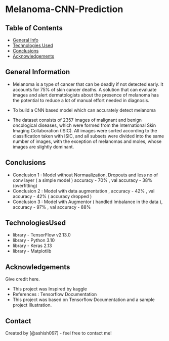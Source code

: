 # Melanoma-CNN-Prediction

## Table of Contents
* [General Info](#general-information)
* [Technologies Used](#TechnologiesUsed)
* [Conclusions](#conclusions)
* [Acknowledgements](#acknowledgements)

## General Information
  
- Melanoma is a type of cancer that can be deadly if not detected early. It accounts for 75% of skin cancer deaths. A solution that can evaluate images and alert dermatologists about the presence of melanoma has the potential to reduce a lot of manual effort needed in diagnosis.

- To build a CNN based model which can accurately detect melanoma
  
- The dataset consists of 2357 images of malignant and benign oncological diseases, which were formed from the International Skin Imaging Collaboration (ISIC). All images were sorted according to the classification taken with ISIC, and all subsets were divided into the same number of images, with the exception of melanomas and moles, whose images are slightly dominant.


## Conclusions
- Conclusion 1 : Model without Normaalization, Dropouts and less no of conv layer ( a simple model ) accuracy - 70% , val accuracy - 38% (overfitting)
- Conclusion 2 : Model with data augmentation , accuracy - 42% , val accuracy - 42% ( accuracy dropped )
- Conclusion 3 : Model with Augmentor ( handled Imbalance in the data ), accuracy - 97% , val accuracy - 88%


## TechnologiesUsed
- library - TensorFlow v2.13.0
- library - Python 3.10
- library - Keras 2.13
- library - Matplotlib


## Acknowledgements
Give credit here.
- This project was Inspired by kaggle 
- References : Tensorflow Documentation
- This project was based on Tensorflow Documentation and a sample project Illustration.


## Contact
Created by [@ashish097] - feel free to contact me!

<!-- This project is open source and available under the [... License](). -->
